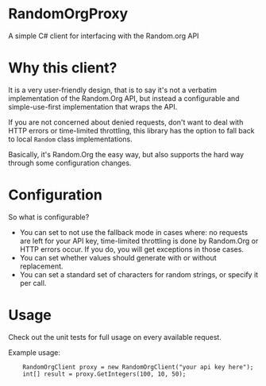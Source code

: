 # RandomOrgProxy
A simple C# client for interfacing with the Random.org API

# Why this client?

It is a very user-friendly design, that is to say it's not a verbatim implementation of the Random.Org API, but instead a configurable and simple-use-first implementation that wraps the API.

If you are not concerned about denied requests, don't want to deal with HTTP errors or time-limited throttling, this library has the option to fall back to local ```Random``` class implementations.

Basically, it's Random.Org the easy way, but also supports the hard way through some configuration changes.

# Configuration

So what is configurable?

- You can set to not use the fallback mode in cases where: no requests are left for your API key, time-limited throttling is done by Random.Org or HTTP errors occur. If you do, you will get exceptions in those cases.
- You can set whether values should generate with or without replacement.
- You can set a standard set of characters for random strings, or specify it per call.

# Usage

Check out the unit tests for full usage on every available request.

Example usage:

```
    RandomOrgClient proxy = new RandomOrgClient("your api key here");
    int[] result = proxy.GetIntegers(100, 10, 50);
```